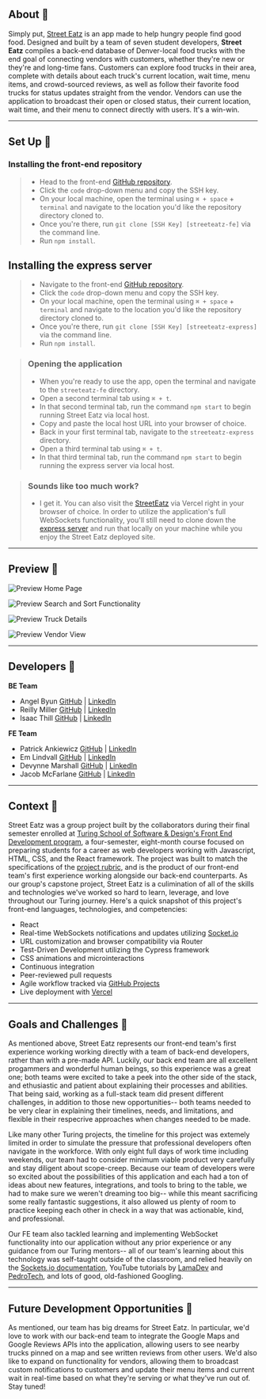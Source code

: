 ## About 🌮

Simply put, [Street Eatz]([https://birdsongs-mu.vercel.app/](https://streateatz-fe.vercel.app/)) is an app made to help hungry people find good food. Designed and built by a team of seven student developers, **Street Eatz** compiles a back-end database of Denver-local food trucks with the end goal of connecting vendors with customers, whether they're new or they're and long-time fans. Customers can explore food trucks in their area, complete with details about each truck's current location, wait time, menu items, and crowd-sourced reviews, as well as follow their favorite food trucks for status updates straight from the vendor. Vendors can use the application to broadcast their open or closed status, their current location, wait time, and their menu to connect directly with users. It's a win-win.

---

## Set Up 🍜

 ### Installing the front-end repository
> - Head to the front-end [GitHub repository](https://github.com/streeteatz/streateatz-fe). 
> - Click the `code` drop-down menu and copy the SSH key.
> - On your local machine, open the terminal using  `⌘ + space` + `terminal` and navigate to the location you'd like the repository directory cloned to. 
> - Once you're there, run  `git clone [SSH Key] [streeteatz-fe]` via the command line.
> - Run `npm install`.

## Installing the express server
> - Navigate to the front-end [GitHub repository](https://github.com/streeteatz/street-eatz-xpress-server). 
> - Click the `code` drop-down menu and copy the SSH key.
> - On your local machine, open the terminal using  `⌘ + space` + `terminal` and navigate to the location you'd like the repository directory cloned to. 
> - Once you're there, run  `git clone [SSH Key] [streeteatz-express]` via the command line.
> - Run `npm install`.

> ### Opening the application 
> - When you're ready to use the app, open the terminal and navigate to the `streeteatz-fe` directory.
> - Open a second terminal tab using `⌘ + t`.
> - In that second terminal tab, run the command `npm start` to begin running Street Eatz via local host.
> - Copy and paste the local host URL into your browser of choice.
> - Back in your first terminal tab, navigate to the `streeteatz-express` directory.
> - Open a third terminal tab using `⌘ + t`.
> - In that third terminal tab, run the command `npm start` to begin running the express server via local host. 

> ### Sounds like too much work?
> - I get it. You can also visit the [StreetEatz](https://streateatz-fe.vercel.app/) via Vercel right in your browser of choice. In order to utilize the application's full WebSockets functionality, you'll still need to clone down the [express server](https://github.com/streeteatz/street-eatz-xpress-server) and run that locally on your machine while you enjoy the Street Eatz deployed site. 

---

## Preview 🌭

![Preview Home Page]()

![Preview Search and Sort Functionality]()

![Preview Truck Details]()

![Preview Vendor View]()

---

## Developers 🌯

**BE Team**
- Angel Byun [GitHub](https://github.com/angelbyun) | [LinkedIn](https://www.linkedin.com/in/angel-byun/)
- Reilly Miller [GitHub](https://github.com/rmiller220) | [LinkedIn](https://www.linkedin.com/in/reilly-miller-6b6131266/)
- Isaac Thill [GitHub](https://github.com/ithill22) | [LinkedIn](https://www.linkedin.com/in/isaac-thill/)

**FE Team**
- Patrick Ankiewicz [GitHub](https://github.com/Pma913) | [LinkedIn](https://www.linkedin.com/in/patrick-ankiewicz/)
- Em Lindvall  [GitHub](https://github.com/emlindvall) | [LinkedIn](https://www.linkedin.com/in/emlindvall/)
- Devynne Marshall [GitHub](https://github.com/Devynnem) | [LinkedIn](https://www.linkedin.com/in/devynnemarshall/)
- Jacob McFarlane [GitHub](https://github.com/JacobMacFarlane) | [LinkedIn](https://www.linkedin.com/in/jacob-macfarlane-052593261/)

---

## Context 🍧

Street Eatz was a group project built by the collaborators during their final semester enrolled at [Turing School of Software & Design's Front End Development program](https://frontend.turing.edu/), a four-semester, eight-month course focused on preparing students for a career as web developers working with Javascript, HTML, CSS, and the React framework. The project was built to match the specifications of the [project rubric](https://mod4.turing.edu/projects/capstone/expectations.html), and is the product of our front-end team's first experience working alongside our back-end counterparts. As our group's capstone project, Street Eatz is a culimination of all of the skills and technologies we've worked so hard to learn, leverage, and love throughout our Turing journey. Here's a quick snapshot of this project's front-end languages, technologies, and competencies:
  * React
  * Real-time WebSockets notifications and updates utilizing [Socket.io](https://socket.io/)
  * URL customization and browser compatibility via Router 
  * Test-Driven Development utilizing the Cypress framework
  * CSS animations and microinteractions
  * Continuous integration
  * Peer-reviewed pull requests 
  * Agile workflow tracked via [GitHub Projects](https://github.com/orgs/streeteatz/projects/1/views/1)
  * Live deployment with [Vercel](https://streateatz-fe.vercel.app/)

---

## Goals and Challenges 🍛

As mentioned above, Street Eatz represents our front-end team's first experience working working directly with a team of back-end developers, rather than with a pre-made API. Luckily, our back end team are all excellent progammers and wonderful human beings, so this experience was a great one; both teams were excited to take a peek into the other side of the stack, and ethusiastic and patient about explaining their processes and abilities. That being said, working as a full-stack team did present different challenges, in addition to those new opportunities-- both teams needed to be very clear in explaining their timelines, needs, and limitations, and flexible in their respecrive approaches when changes needed to be made. 

Like many other Turing projects, the timeline for this project was extemely limited in order to simulate the pressure that professional developers often navigate in the workforce. With only eight full days of work time including weekends, our team had to consider minimum viable product very carefully and stay diligent about scope-creep. Because our team of developers were so excited about the possibilities of this application and each had a ton of ideas about new features, integrations, and tools to bring to the table, we had to make sure we weren't dreaming too big-- while this meant sacrificing some really fantastic suggestions, it also allowed us plenty of room to practice keeping each other in check in a way that was actionable, kind, and professional. 

Our FE team also tackled learning and implementing WebSocket functionality into our application without any prior experience or any guidance from our Turing mentors-- all of our team's learning about this technology was self-taught outside of the classroom, and relied heavily on the [Sockets.io documentation](https://socket.io/docs/v4/), YouTube tutorials by [LamaDev](https://www.youtube.com/watch?v=7vVqMR96T5o&t=968s) and [PedroTech](https://www.youtube.com/watch?v=djMy4QsPWiI&t=435s), and lots of good, old-fashioned Googling. 

---

## Future Development Opportunities 🥙

As mentioned, our team has big dreams for Street Eatz. In particular, we'd love to work with our back-end team to integrate the Google Maps and Google Reviews APIs into the application, allowing users to see nearby trucks pinned on a map and see written reviews from other users. We'd also like to expand on functionality for vendors, allowing them to broadcast custom notifications to customers and update their menu items and current wait in real-time based on what they're serving or what they've run out of. Stay tuned! 
